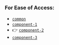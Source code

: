### For Ease of Access:
- [`common`](https://github.com/workflow-sync-poc/common)
- [`component-1`](https://github.com/workflow-sync-poc/component-1)
- 👉 [`component-2`](https://github.com/workflow-sync-poc/component-2)
- [`component-3`](https://github.com/workflow-sync-poc/component-3)